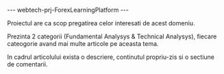 --- webtech-prj-ForexLearningPlatform ---

Proiectul are ca scop pregatirea celor interesati de acest domeniu. 

Prezinta 2 categorii (Fundamental Analysys & Technical Analysys), fiecare cateogorie avand mai multe articole pe aceasta tema.

In cadrul articolului exista o descriere, continutul propriu-zis si o sectiune de comentarii.


